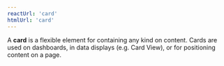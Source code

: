 ```yaml
---
reactUrl: 'card'
htmlUrl: 'card'
---
```

A **card** is a flexible element for containing any kind on content. Cards are used on dashboards, in data displays (e.g. Card View), or for positioning content on a page. 
